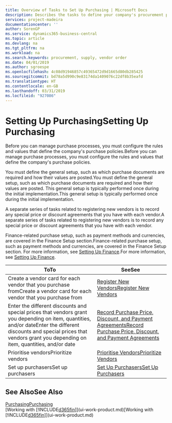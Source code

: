 ```yaml
---
title: Overview of Tasks to Set Up Purchasing | Microsoft Docs
description: Describes the tasks to define your company's procurement policies and set up your purchasing processes.
services: project-madeira
documentationcenter: ''
author: SorenGP
ms.service: dynamics365-business-central
ms.topic: article
ms.devlang: na
ms.tgt_pltfrm: na
ms.workload: na
ms.search.keywords: procurement, supply, vendor order
ms.date: 04/01/2019
ms.author: sgroespe
ms.openlocfilehash: 4c08d91946857c49365472d9d1665d80db285425
ms.sourcegitcommit: bd78a5d990c9e83174da1409076c22df8b35eafd
ms.translationtype: HT
ms.contentlocale: en-GB
ms.lasthandoff: 03/31/2019
ms.locfileid: "927086"
---
```

# <a name="setting-up-purchasing"></a><span data-ttu-id="d0da9-103">Setting Up Purchasing</span><span class="sxs-lookup"><span data-stu-id="d0da9-103">Setting Up Purchasing</span></span>
<span data-ttu-id="d0da9-104">Before you can manage purchase processes, you must configure the rules and values that define the company's purchase policies.</span><span class="sxs-lookup"><span data-stu-id="d0da9-104">Before you can manage purchase processes, you must configure the rules and values that define the company's purchase policies.</span></span>

<span data-ttu-id="d0da9-105">You must define the general setup, such as which purchase documents are required and how their values are posted.</span><span class="sxs-lookup"><span data-stu-id="d0da9-105">You must define the general setup, such as which purchase documents are required and how their values are posted.</span></span> <span data-ttu-id="d0da9-106">This general setup is typically performed once during the initial implementation.</span><span class="sxs-lookup"><span data-stu-id="d0da9-106">This general setup is typically performed once during the initial implementation.</span></span>

<span data-ttu-id="d0da9-107">A separate series of tasks related to registering new vendors is to record any special price or discount agreements that you have with each vendor.</span><span class="sxs-lookup"><span data-stu-id="d0da9-107">A separate series of tasks related to registering new vendors is to record any special price or discount agreements that you have with each vendor.</span></span>

<span data-ttu-id="d0da9-108">Finance-related purchase setup, such as payment methods and currencies, are covered in the Finance Setup section.</span><span class="sxs-lookup"><span data-stu-id="d0da9-108">Finance-related purchase setup, such as payment methods and currencies, are covered in the Finance Setup section.</span></span> <span data-ttu-id="d0da9-109">For more information, see [Setting Up Finance](finance-setup-finance.md).</span><span class="sxs-lookup"><span data-stu-id="d0da9-109">For more information, see [Setting Up Finance](finance-setup-finance.md).</span></span>

| <span data-ttu-id="d0da9-110">To</span><span class="sxs-lookup"><span data-stu-id="d0da9-110">To</span></span> | <span data-ttu-id="d0da9-111">See</span><span class="sxs-lookup"><span data-stu-id="d0da9-111">See</span></span> |
| --- | --- |
| <span data-ttu-id="d0da9-112">Create a vendor card for each vendor that you purchase from</span><span class="sxs-lookup"><span data-stu-id="d0da9-112">Create a vendor card for each vendor that you purchase from</span></span>|[<span data-ttu-id="d0da9-113">Register New Vendors</span><span class="sxs-lookup"><span data-stu-id="d0da9-113">Register New Vendors</span></span>](purchasing-how-register-new-vendors.md) |
| <span data-ttu-id="d0da9-114">Enter the different discounts and special prices that vendors grant you depending on item, quantities, and/or date</span><span class="sxs-lookup"><span data-stu-id="d0da9-114">Enter the different discounts and special prices that vendors grant you depending on item, quantities, and/or date</span></span> |[<span data-ttu-id="d0da9-115">Record Purchase Price, Discount, and Payment Agreements</span><span class="sxs-lookup"><span data-stu-id="d0da9-115">Record Purchase Price, Discount, and Payment Agreements</span></span>](purchasing-how-record-purchase-price-discount-payment-agreements.md) |
| <span data-ttu-id="d0da9-116">Prioritise vendors</span><span class="sxs-lookup"><span data-stu-id="d0da9-116">Prioritize vendors</span></span> |[<span data-ttu-id="d0da9-117">Prioritise Vendors</span><span class="sxs-lookup"><span data-stu-id="d0da9-117">Prioritize Vendors</span></span>](purchasing-how-prioritize-vendors.md) |
| <span data-ttu-id="d0da9-118">Set up purchasers</span><span class="sxs-lookup"><span data-stu-id="d0da9-118">Set up purchasers</span></span> |[<span data-ttu-id="d0da9-119">Set Up Purchasers</span><span class="sxs-lookup"><span data-stu-id="d0da9-119">Set Up Purchasers</span></span>](purchasing-how-setup-purchasers.md) |

## <a name="see-also"></a><span data-ttu-id="d0da9-120">See Also</span><span class="sxs-lookup"><span data-stu-id="d0da9-120">See Also</span></span>
[<span data-ttu-id="d0da9-121">Purchasing</span><span class="sxs-lookup"><span data-stu-id="d0da9-121">Purchasing</span></span>](purchasing-manage-purchasing.md)  
<span data-ttu-id="d0da9-122">[Working with [!INCLUDE[d365fin](includes/d365fin_md.md)]](ui-work-product.md)</span><span class="sxs-lookup"><span data-stu-id="d0da9-122">[Working with [!INCLUDE[d365fin](includes/d365fin_md.md)]](ui-work-product.md)</span></span>
